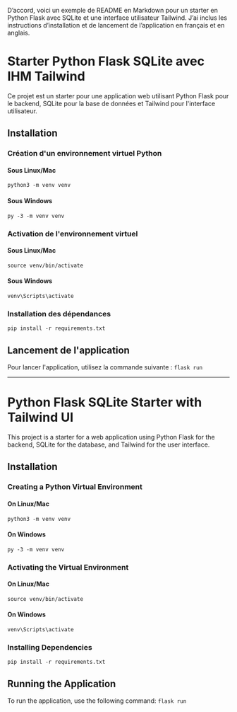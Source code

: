 D’accord, voici un exemple de README en Markdown pour un starter en Python Flask avec SQLite et une interface utilisateur Tailwind. J’ai inclus les instructions d’installation et de lancement de l’application en français et en anglais.

# Starter Python Flask SQLite avec IHM Tailwind

Ce projet est un starter pour une application web utilisant Python Flask pour le backend, SQLite pour la base de données et Tailwind pour l'interface utilisateur.

## Installation

### Création d'un environnement virtuel Python

#### Sous Linux/Mac
``python3 -m venv venv`` 

#### Sous Windows
``py -3 -m venv venv ``


### Activation de l'environnement virtuel

#### Sous Linux/Mac
``source venv/bin/activate ``


#### Sous Windows
``venv\Scripts\activate ``


### Installation des dépendances
``pip install -r requirements.txt ``


## Lancement de l'application

Pour lancer l'application, utilisez la commande suivante :
``flask run ``


---

# Python Flask SQLite Starter with Tailwind UI

This project is a starter for a web application using Python Flask for the backend, SQLite for the database, and Tailwind for the user interface.

## Installation

### Creating a Python Virtual Environment

#### On Linux/Mac
``python3 -m venv venv ``


#### On Windows
``py -3 -m venv venv ``


### Activating the Virtual Environment

#### On Linux/Mac

``source venv/bin/activate ``


#### On Windows
``venv\Scripts\activate ``


### Installing Dependencies
``pip install -r requirements.txt ``


## Running the Application

To run the application, use the following command:
``flask run ``
